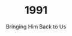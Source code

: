 ---
published: false
layout: "post"
title: "1991"
timeline: "false"
teaserText: "Penatibus nec lorem montes adipiscing porttitor augue quis pulvinar velit et? Penatibus nec lorem montes adipiscing porttitor augue quis pulvinar velit et?"
subtitle: "Bringing Him Back to Us"
video: "http://player.vimeo.com/video/69784357"
teaserImg: "1991-teaser.jpg"
featureImg: "1991-feature.jpg"

statistics:
- stat: "704"
  desc: "Reported New AIDS Cases in BC"
  link: "http://www.bccdc.ca/NR/rdonlyres/54BFF7F2-E283-4E72-BF2A-73EC2813F0D1/0/HIV_Annual_Report_2011_20111011.pdf"
  type: "pdf"

- stat: "10" 
  desc: "million people around the world are HIV Positive."
  link: "http://www.avert.org/aids-history87-92.htm"
  type: "website"

- stat: "7,987"
  desc: "calls placed to the AIDS Vancouver Helpline"

global:
- item: "Magic Johnson publicly announces he is HIV positive."
  link: "http://www.youtube.com/watch?v=YgCFFPRuzqw"
  type: "video"

- item: "Queen lead singer Freddie Mercury dies from AIDS."
  link: "http://www.youtube.com/watch?v=eI9zDyul_4o"
  type: "video"

- item: "The Red Ribbon becomes the international symbol for HIV –introduced at the Tony Awards by Broadway Cares in the US."
  link: "http://www.broadwaycares.org/redribbons"
  type: "webpage"

- item: "The The Kaiser Family Foundation re-launches itself and begins partnering with HIV organizations globally."
  link: "http://kff.org/history-and-mission/"
  type: "webpage"

national:
- item: "First AIDS Awareness Week (Canada)."
  link: "http://www.projectremember.ca/TimeLine.aspx"
  type: "webpage"

- item: "Red Road HIV/AIDS Network created."
  link: "http://red-road.org/"
  type: "webpage"

- item: "The Drug refered to as DDI becomes available in Canada."
  link: "http://www.newscientist.com/article/mg13217911.900-yes-to-aids-drug.html"
  type: "webpage"

year:
- item: "Serial killer Jeffrey Dahmer is arrested."
  link: "http://www.history.com/this-day-in-history/cannibal-and-serial-killer-jeffrey-dahmer-is-caught"
  type: "webpage"

- item: "The release of Nirvana's Nevermind signified the start of the Grunge era."
  link: "http://www.youtube.com/watch?v=YFXPV7PwqG0"
  type: "video"

- item: "Gulf War: Operation Desert Storm begins with air strikes against Iraq."
  link: "http://www.history.com/topics/persian-gulf-war"
  type: "webpage"

local:
- item: "PWN incorporated."
  link: "http://pwn.bc.ca/"
  type: "webpage"

- item: "Vancouver Native Health Society formed."
  link: "http://www.vnhs.net/"
  type: "webpage"

- item: "Helmcken House is opened."
  link: "http://www.mclarenhousing.com/index.php?option=com_content&view=article&id=46&Itemid=53"
  type: "webpage"
---